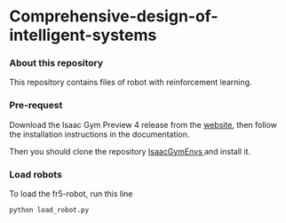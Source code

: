# Comprehensive-design-of-intelligent-systems

### About this repository

This repository contains files of robot with reinforcement learning.

### Pre-request

Download the Isaac Gym Preview 4 release from the [website](https://developer.nvidia.com/isaac-gym),
then follow the installation instructions in the documentation.

Then you should clone the repository [IsaacGymEnvs ](https://github.com/isaac-sim/IsaacGymEnvs) and install it.

### Load robots

To load the fr5-robot, run this line

```bash
python load_robot.py
```
